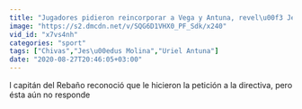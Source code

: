 ```yaml
---
title: "Jugadores pidieron reincorporar a Vega y Antuna, revel\u00f3 Jes\u00fas Molina"
image: "https://s2.dmcdn.net/v/SQG6D1VHX0_PF_Sdk/x240"
vid_id: "x7vs4nh"
categories: "sport"
tags: ["Chivas","Jes\u00edus Molina","Uriel Antuna"]
date: "2020-08-27T20:46:05+03:00"
---
```

l capitán del Rebaño reconoció que le hicieron la petición a la directiva, pero ésta aún no responde

